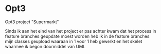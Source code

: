 # Opt3
Opt3 project "Supermarkt"


Sinds ik aan het eind van het project er pas achter kwam dat het process in feature branches geupdate moest worden heb ik in de feature branches mijn classes geupload waaraan in 1 voor 1 heb gewerkt en het skelet waarmee ik begon doormiddel van UML 
